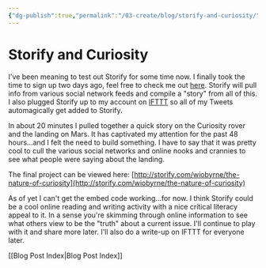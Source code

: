 ```yaml
---
{"dg-publish":true,"permalink":"/03-create/blog/storify-and-curiosity/","title":"Storify and Curiosity","tags":["critical-literacy","online-content-construction","online-reading-comprehension","technology"]}
---
```


# Storify and Curiosity

I've been meaning to test out Storify for some time now. I finally took the time to sign up two days ago, feel free to check me out [here](http://storify.com/wiobyrne). Storify will pull info from various social network feeds and compile a "story" from all of this. I also plugged Storify up to my account on [IFTTT](http://ifttt.com/dashboard) so all of my Tweets automagically get added to Storify.

In about 20 minutes I pulled together a quick story on the Curiosity rover and the landing on Mars. It has captivated my attention for the past 48 hours...and I felt the need to build something. I have to say that it was pretty cool to cull the various social networks and online nooks and crannies to see what people were saying about the landing.

The final project can be viewed here: [http://storify.com/wiobyrne/the-nature-of-curiosity](http://storify.com/wiobyrne/the-nature-of-curiosity)

As of yet I can't get the embed code working...for now. I think Storify could be a cool online reading and writing activity with a nice critical literacy appeal to it. In a sense you're skimming through online information to see what others view to be the "truth" about a current issue. I'll continue to play with it and share more later. I'll also do a write-up on IFTTT for everyone later.

[[Blog Post Index\|Blog Post Index]]